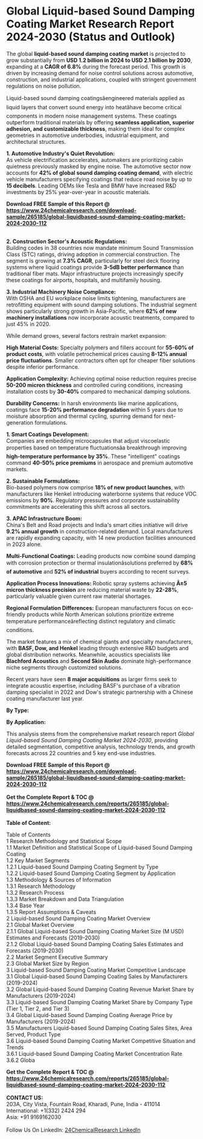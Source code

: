 <h1>Global Liquid-based Sound Damping Coating Market Research Report 2024-2030 (Status and Outlook)</h1><p>The global <strong>liquid-based sound damping coating market</strong> is projected to grow substantially from <strong>USD 1.2 billion in 2024 to USD 2.1 billion by 2030</strong>, expanding at a <strong>CAGR of 6.8%</strong> during the forecast period. This growth is driven by increasing demand for noise control solutions across automotive, construction, and industrial applications, coupled with stringent government regulations on noise pollution.</p><p>Liquid-based sound damping coatingsâengineered materials applied as liquid layers that convert sound energy into heatâhave become critical components in modern noise management systems. These coatings outperform traditional materials by offering <strong>seamless application, superior adhesion, and customizable thickness</strong>, making them ideal for complex geometries in automotive underbodies, industrial equipment, and architectural structures.</p><p><strong>1. Automotive Industry's Quiet Revolution:</strong><br>
As vehicle electrification accelerates, automakers are prioritizing cabin quietness previously masked by engine noise. The automotive sector now accounts for <strong>42% of global sound damping coating demand</strong>, with electric vehicle manufacturers specifying coatings that reduce road noise by up to <strong>15 decibels</strong>. Leading OEMs like Tesla and BMW have increased R&amp;D investments by 25% year-over-year in acoustic materials.</p><div><b>Download FREE Sample of this Report @ 
            <a href="https://www.24chemicalresearch.com/download-sample/265185/global-liquidbased-sound-damping-coating-market-2024-2030-112">
            https://www.24chemicalresearch.com/download-sample/265185/global-liquidbased-sound-damping-coating-market-2024-2030-112</a></b></div><br><p><strong>2. Construction Sector's Acoustic Regulations:</strong><br>
Building codes in 38 countries now mandate minimum Sound Transmission Class (STC) ratings, driving adoption in commercial construction. The segment is growing at <strong>7.3% CAGR</strong>, particularly for steel deck flooring systems where liquid coatings provide <strong>3-5dB better performance</strong> than traditional fiber mats. Major infrastructure projects increasingly specify these coatings for airports, hospitals, and multifamily housing.</p><p><strong>3. Industrial Machinery Noise Compliance:</strong><br>
With OSHA and EU workplace noise limits tightening, manufacturers are retrofitting equipment with sound damping solutions. The industrial segment shows particularly strong growth in Asia-Pacific, where <strong>62% of new machinery installations</strong> now incorporate acoustic treatments, compared to just 45% in 2020.</p><p>While demand grows, several factors restrain market expansion:</p><p><strong>High Material Costs:</strong> Specialty polymers and fillers account for <strong>55-60% of product costs</strong>, with volatile petrochemical prices causing <strong>8-12% annual price fluctuations</strong>. Smaller contractors often opt for cheaper fiber solutions despite inferior performance.</p><p><strong>Application Complexity:</strong> Achieving optimal noise reduction requires precise <strong>50-200 micron thickness</strong> and controlled curing conditions, increasing installation costs by <strong>30-40%</strong> compared to mechanical damping solutions.</p><p><strong>Durability Concerns:</strong> In harsh environments like marine applications, coatings face <strong>15-20% performance degradation</strong> within 5 years due to moisture absorption and thermal cycling, spurring demand for next-generation formulations.</p><p><strong>1. Smart Coatings Development:</strong><br>
Companies are embedding microcapsules that adjust viscoelastic properties based on temperature fluctuationsâa breakthrough improving <strong>high-temperature performance by 35%</strong>. These "intelligent" coatings command <strong>40-50% price premiums</strong> in aerospace and premium automotive markets.</p><p><strong>2. Sustainable Formulations:</strong><br>
Bio-based polymers now comprise <strong>18% of new product launches</strong>, with manufacturers like Henkel introducing waterborne systems that reduce VOC emissions by <strong>90%</strong>. Regulatory pressures and corporate sustainability commitments are accelerating this shift across all sectors.</p><p><strong>3. APAC Infrastructure Boom:</strong><br>
China's Belt and Road projects and India's smart cities initiative will drive <strong>9.2% annual growth</strong> in construction-related demand. Local manufacturers are rapidly expanding capacity, with 14 new production facilities announced in 2023 alone.</p><p><strong>Multi-Functional Coatings:</strong> Leading products now combine sound damping with corrosion protection or thermal insulationâsolutions preferred by <strong>68% of automotive</strong> and <strong>52% of industrial</strong> buyers according to recent surveys.</p><p><strong>Application Process Innovations:</strong> Robotic spray systems achieving <strong>Â±5 micron thickness precision</strong> are reducing material waste by <strong>22-28%</strong>, particularly valuable given current raw material shortages.</p><p><strong>Regional Formulation Differences:</strong> European manufacturers focus on eco-friendly products while North American solutions prioritize extreme temperature performanceâreflecting distinct regulatory and climatic conditions.</p><p>The market features a mix of chemical giants and specialty manufacturers, with <strong>BASF, Dow, and Henkel</strong> leading through extensive R&amp;D budgets and global distribution networks. Meanwhile, acoustics specialists like <strong>Blachford Acoustics</strong> and <strong>Second Skin Audio</strong> dominate high-performance niche segments through customized solutions.</p><p>Recent years have seen <strong>8 major acquisitions</strong> as larger firms seek to integrate acoustic expertise, including BASF's purchase of a vibration damping specialist in 2022 and Dow's strategic partnership with a Chinese coating manufacturer last year.</p><p><strong>By Type:</strong></p><p><strong>By Application:</strong></p><p>This analysis stems from the comprehensive market research report <em>Global Liquid-based Sound Damping Coating Market 2024-2030</em>, providing detailed segmentation, competitive analysis, technology trends, and growth forecasts across 22 countries and 5 key end-use industries.</p><div><b>Download FREE Sample of this Report @ 
            <a href="https://www.24chemicalresearch.com/download-sample/265185/global-liquidbased-sound-damping-coating-market-2024-2030-112">
            https://www.24chemicalresearch.com/download-sample/265185/global-liquidbased-sound-damping-coating-market-2024-2030-112</a></b></div><br><div><b>Get the Complete Report & TOC @ 
            <a href="https://www.24chemicalresearch.com/reports/265185/global-liquidbased-sound-damping-coating-market-2024-2030-112">
            https://www.24chemicalresearch.com/reports/265185/global-liquidbased-sound-damping-coating-market-2024-2030-112</a></b></div><br>
            <b>Table of Content:</b><p>Table of Contents<br />
1 Research Methodology and Statistical Scope<br />
1.1 Market Definition and Statistical Scope of Liquid-based Sound Damping Coating<br />
1.2 Key Market Segments<br />
1.2.1 Liquid-based Sound Damping Coating Segment by Type<br />
1.2.2 Liquid-based Sound Damping Coating Segment by Application<br />
1.3 Methodology & Sources of Information<br />
1.3.1 Research Methodology<br />
1.3.2 Research Process<br />
1.3.3 Market Breakdown and Data Triangulation<br />
1.3.4 Base Year<br />
1.3.5 Report Assumptions & Caveats<br />
2 Liquid-based Sound Damping Coating Market Overview<br />
2.1 Global Market Overview<br />
2.1.1 Global Liquid-based Sound Damping Coating Market Size (M USD) Estimates and Forecasts (2019-2030)<br />
2.1.2 Global Liquid-based Sound Damping Coating Sales Estimates and Forecasts (2019-2030)<br />
2.2 Market Segment Executive Summary<br />
2.3 Global Market Size by Region<br />
3 Liquid-based Sound Damping Coating Market Competitive Landscape<br />
3.1 Global Liquid-based Sound Damping Coating Sales by Manufacturers (2019-2024)<br />
3.2 Global Liquid-based Sound Damping Coating Revenue Market Share by Manufacturers (2019-2024)<br />
3.3 Liquid-based Sound Damping Coating Market Share by Company Type (Tier 1, Tier 2, and Tier 3)<br />
3.4 Global Liquid-based Sound Damping Coating Average Price by Manufacturers (2019-2024)<br />
3.5 Manufacturers Liquid-based Sound Damping Coating Sales Sites, Area Served, Product Type<br />
3.6 Liquid-based Sound Damping Coating Market Competitive Situation and Trends<br />
3.6.1 Liquid-based Sound Damping Coating Market Concentration Rate<br />
3.6.2 Globa</p><div><b>Get the Complete Report & TOC @ 
            <a href="https://www.24chemicalresearch.com/reports/265185/global-liquidbased-sound-damping-coating-market-2024-2030-112">
            https://www.24chemicalresearch.com/reports/265185/global-liquidbased-sound-damping-coating-market-2024-2030-112</a></b></div><br><b>CONTACT US:</b><br>
            203A, City Vista, Fountain Road, Kharadi, Pune, India - 411014<br>
            International: +1(332) 2424 294<br>
            Asia: +91 9169162030 <br><br>
            Follow Us On LinkedIn: <a href="https://www.linkedin.com/company/24chemicalresearch/">24ChemicalResearch LinkedIn</a>
